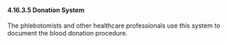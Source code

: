 #### 4.16.3.5 Donation System

The phlebotomists and other healthcare professionals use this system to document the blood donation procedure.
